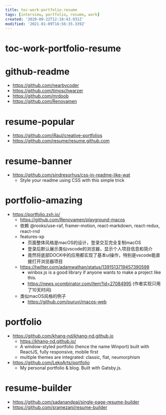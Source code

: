 ```yaml
---
title: toc-work-portfolio-resume
tags: [interview, portfolio, resume, work]
created: '2020-09-22T12:18:43.931Z'
modified: '2021-01-09T16:56:35.339Z'
---
```


# toc-work-portfolio-resume

# github-readme

- https://github.com/nearbycoder
- https://github.com/timoschwarzer
- https://github.com/mrdoob
- https://github.com/Renovamen

# resume-popular

- https://github.com/iRaul/creative-portfolios
- https://github.com/resume/resume.github.com

# resume-banner

- https://github.com/sindresorhus/css-in-readme-like-wat
  - Style your readme using CSS with this simple trick

# portfolio-amazing

- https://portfolio.zxh.io/
  - https://github.com/Renovamen/playground-macos
  - 依赖 @rooks/use-raf, framer-motion, react-markdown, react-redux, react-rnd
  - features-xp
    - 页面整体风格是macOS的设计，登录交互完全复制macOS
    - 登录后默认展示类似vscode的浏览器，显示个人项目信息和简介
    - 竟然将底部DOCK中的应用都实现了基本ui操作，特别是vscode能直接打开浏览器项目
  - https://twitter.com/adamwathan/status/1391513719457390598
    - winbox.js is a good library if anyone wants to make a project like this.
    - https://news.ycombinator.com/item?id=27084995 (作者实现只用了10天时间)
  - 类似macOS风格的例子
    - https://github.com/puruvj/macos-web

# portfolio

- https://github.com/khang-nd/khang-nd.github.io
  - https://khang-nd.github.io/
  - A window-styled portfolio (hence the name Winport) built with ReactJS, fully responsive, mobile first
  - multiple themes are integrated: classic, flat, neumorphism
- https://github.com/LekoArts/portfolio
  - My personal portfolio & blog. Built with Gatsby.js.

# resume-builder

- https://github.com/sadanandpai/single-page-resume-builder
- https://github.com/sramezani/resume-builder
